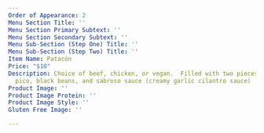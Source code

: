 ```yaml
---
Order of Appearance: 2
Menu Section Title: ''
Menu Section Primary Subtext: ''
Menu Section Secondary Subtext: ''
Menu Sub-Section (Step One) Title: ''
Menu Sub-Section (Step Two) Title: ''
Item Name: Patacón
Price: "$10"
Description: Choice of beef, chicken, or vegan.  Filled with two pieces of fried cheese,
  pico, black beans, and sabroso sauce (creamy garlic cilantro sauce)
Product Image: ''
Product Image Protein: ''
Product Image Style: ''
Gluten Free Image: ''

---
```

